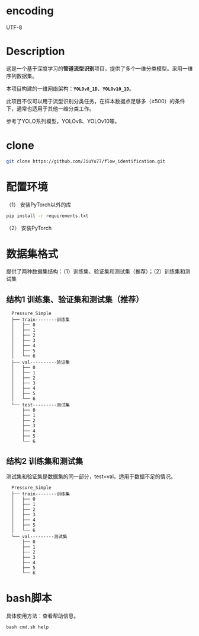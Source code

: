 # encoding
UTF-8

# Description
这是一个基于深度学习的**管道流型识别**项目，提供了多个一维分类模型。采用一维序列数据集。

本项目构建的一维网络架构：**`YOLOv8_1D`**、**`YOLOv10_1D`**。

此项目不仅可以用于流型识别分类任务，在样本数据点足够多（≥500）的条件下，通常也适用于其他一维分类工作。

参考了YOLO系列模型，YOLOv8、YOLOv10等。

# clone
```bash
git clone https://github.com/JiuYu77/flow_identification.git
```

# 配置环境
（1） 安装PyTorch以外的库
```bash
pip install -r requirements.txt
```
（2） 安装PyTorch

# 数据集格式
提供了两种数据集结构：（1）训练集、验证集和测试集（推荐）；（2）训练集和测试集

## 结构1 训练集、验证集和测试集（推荐）
```text
  Pressure_Simple
  ├── train--------训练集
  │   ├── 0
  │   ├── 1
  │   ├── 2
  │   ├── 3
  │   ├── 4
  │   ├── 5
  │   └── 6
  ├── val----------验证集
  │   ├── 0
  │   ├── 1
  │   ├── 2
  │   ├── 3
  │   ├── 4
  │   ├── 5
  │   └── 6
  └── test---------测试集
      ├── 0
      ├── 1
      ├── 2
      ├── 3
      ├── 4
      ├── 5
      └── 6
```

## 结构2 训练集和测试集
测试集和验证集是数据集的同一部分，test=val。适用于数据不足的情况。
```text
  Pressure_Simple
  ├── train--------训练集
  │   ├── 0
  │   ├── 1
  │   ├── 2
  │   ├── 3
  │   ├── 4
  │   ├── 5
  │   └── 6
  └── val---------测试集
      ├── 0
      ├── 1
      ├── 2
      ├── 3
      ├── 4
      ├── 5
      └── 6
```

# bash脚本

具体使用方法：查看帮助信息。
```shell
bash cmd.sh help
```
